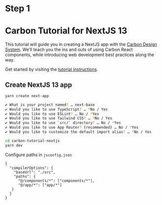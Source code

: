 # Step 1

# Carbon Tutorial for NextJS 13

This tutorial will guide you in creating a NextJS app with the [Carbon Design System](https://www.carbondesignsystem.com/). We’ll teach you the ins and outs of using Carbon React components, while introducing web development best practices along the way.

Get started by visiting the [tutorial instructions](https://carbondesignsystem.com/developing/next-tutorial/overview/).

## Create NextJS 13 app

```bash
yarn create next-app

✔ What is your project named? … next-base
✔ Would you like to use TypeScript? … *No / Yes
✔ Would you like to use ESLint? … No / *Yes
✔ Would you like to use Tailwind CSS? … *No / Yes
✔ Would you like to use `src/` directory? … No / *Yes
✔ Would you like to use App Router? (recommended) … No / *Yes
✔ Would you like to customize the default import alias? … *No / Yes

cd carbon-tutorial-nextjs
yarn dev
```

Configure paths in `jsconfig.json`

```
{
  "compilerOptions": {
    "baseUrl": "./src",
    "paths": {
      "@/components/*": ["components/*"],
      "@/app/*": ["app/*"]
   }
  }
}
```
